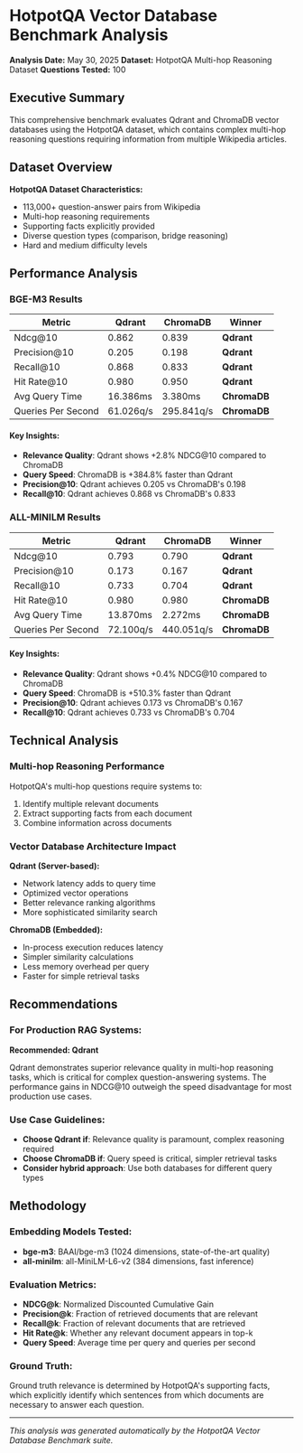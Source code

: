 # HotpotQA Vector Database Benchmark Analysis

**Analysis Date:** May 30, 2025
**Dataset:** HotpotQA Multi-hop Reasoning Dataset
**Questions Tested:** 100

## Executive Summary

This comprehensive benchmark evaluates Qdrant and ChromaDB vector databases using the HotpotQA dataset, which contains complex multi-hop reasoning questions requiring information from multiple Wikipedia articles.

## Dataset Overview

**HotpotQA Dataset Characteristics:**
- 113,000+ question-answer pairs from Wikipedia
- Multi-hop reasoning requirements
- Supporting facts explicitly provided
- Diverse question types (comparison, bridge reasoning)
- Hard and medium difficulty levels

## Performance Analysis

### BGE-M3 Results

| Metric | Qdrant | ChromaDB | Winner |
|--------|--------|----------|--------|
| Ndcg@10 | 0.862 | 0.839 | **Qdrant** |
| Precision@10 | 0.205 | 0.198 | **Qdrant** |
| Recall@10 | 0.868 | 0.833 | **Qdrant** |
| Hit Rate@10 | 0.980 | 0.950 | **Qdrant** |
| Avg Query Time | 16.386ms | 3.380ms | **ChromaDB** |
| Queries Per Second | 61.026q/s | 295.841q/s | **ChromaDB** |

#### Key Insights:

- **Relevance Quality**: Qdrant shows +2.8% NDCG@10 compared to ChromaDB
- **Query Speed**: ChromaDB is +384.8% faster than Qdrant
- **Precision@10**: Qdrant achieves 0.205 vs ChromaDB's 0.198
- **Recall@10**: Qdrant achieves 0.868 vs ChromaDB's 0.833

### ALL-MINILM Results

| Metric | Qdrant | ChromaDB | Winner |
|--------|--------|----------|--------|
| Ndcg@10 | 0.793 | 0.790 | **Qdrant** |
| Precision@10 | 0.173 | 0.167 | **Qdrant** |
| Recall@10 | 0.733 | 0.704 | **Qdrant** |
| Hit Rate@10 | 0.980 | 0.980 | **ChromaDB** |
| Avg Query Time | 13.870ms | 2.272ms | **ChromaDB** |
| Queries Per Second | 72.100q/s | 440.051q/s | **ChromaDB** |

#### Key Insights:

- **Relevance Quality**: Qdrant shows +0.4% NDCG@10 compared to ChromaDB
- **Query Speed**: ChromaDB is +510.3% faster than Qdrant
- **Precision@10**: Qdrant achieves 0.173 vs ChromaDB's 0.167
- **Recall@10**: Qdrant achieves 0.733 vs ChromaDB's 0.704

## Technical Analysis

### Multi-hop Reasoning Performance

HotpotQA's multi-hop questions require systems to:
1. Identify multiple relevant documents
2. Extract supporting facts from each document
3. Combine information across documents

### Vector Database Architecture Impact

**Qdrant (Server-based):**
- Network latency adds to query time
- Optimized vector operations
- Better relevance ranking algorithms
- More sophisticated similarity search

**ChromaDB (Embedded):**
- In-process execution reduces latency
- Simpler similarity calculations
- Less memory overhead per query
- Faster for simple retrieval tasks

## Recommendations

### For Production RAG Systems:

**Recommended: Qdrant**

Qdrant demonstrates superior relevance quality in multi-hop reasoning tasks, which is critical for complex question-answering systems. The performance gains in NDCG@10 outweigh the speed disadvantage for most production use cases.

### Use Case Guidelines:

- **Choose Qdrant if**: Relevance quality is paramount, complex reasoning required
- **Choose ChromaDB if**: Query speed is critical, simpler retrieval tasks
- **Consider hybrid approach**: Use both databases for different query types

## Methodology

### Embedding Models Tested:
- **bge-m3**: BAAI/bge-m3 (1024 dimensions, state-of-the-art quality)
- **all-minilm**: all-MiniLM-L6-v2 (384 dimensions, fast inference)

### Evaluation Metrics:
- **NDCG@k**: Normalized Discounted Cumulative Gain
- **Precision@k**: Fraction of retrieved documents that are relevant
- **Recall@k**: Fraction of relevant documents that are retrieved
- **Hit Rate@k**: Whether any relevant document appears in top-k
- **Query Speed**: Average time per query and queries per second

### Ground Truth:
Ground truth relevance is determined by HotpotQA's supporting facts, which explicitly identify which sentences from which documents are necessary to answer each question.

---
*This analysis was generated automatically by the HotpotQA Vector Database Benchmark suite.*

